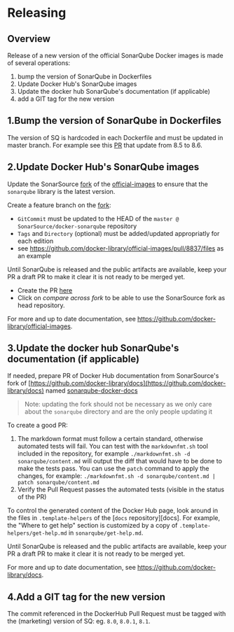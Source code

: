 # Releasing

Overview
--------

Release of a new version of the official SonarQube Docker images is made of several operations:

1. bump the version of SonarQube in Dockerfiles
2. Update Docker Hub's SonarQube images
3. Update the docker hub SonarQube's documentation (if applicable)
4. add a GIT tag for the new version 


1.Bump the version of SonarQube in Dockerfiles
-----------------------------

The version of SQ is hardcoded in each Dockerfile and must be updated in master branch.
For example see this [PR](https://github.com/SonarSource/docker-sonarqube/pull/452) that update from 8.5 to 8.6.


2.Update Docker Hub's SonarQube images
-----------------------

Update the SonarSource [fork](https://github.com/SonarSource/official-images) of the [official-images](https://github.com/docker-library/official-images) to ensure that the `sonarqube` library is the latest version.

Create a feature branch on the [fork](https://github.com/SonarSource/official-images):
* `GitCommit` must be updated to the HEAD of the `master @ SonarSource/docker-sonarqube` repository
* `Tags` and `Directory` (optional) must be added/updated appropriatly for each edition
* see https://github.com/docker-library/official-images/pull/8837/files as an example

Until SonarQube is released and the public artifacts are available, keep your PR a draft PR to make it clear it is not ready to be merged yet.
* Create the PR [here](https://github.com/docker-library/official-images/compare)
* Click on *compare across fork* to be able to use the SonarSource fork as head repository.


For more and up to date documentation, see https://github.com/docker-library/official-images.


3.Update the docker hub SonarQube's documentation (if applicable)
-------------------------------

If needed, prepare PR of Docker Hub documentation from SonarSource's fork of [https://github.com/docker-library/docs](https://github.com/docker-library/docs) named [sonarqube-docker-docs](https://github.com/SonarSource/sonarqube-docker-docs)

> Note: updating the fork should not be necessary as we only care about the `sonarqube` directory and are the only people updating it

To create a good PR:

1. The markdown format must follow a certain standard, otherwise automated tests will fail. You can test with the `markdownfmt.sh` tool included in the repository, for example `./markdownfmt.sh -d sonarqube/content.md` will output the diff that would have to be done to make the tests pass. You can use the `patch` command to apply the changes, for example: `./markdownfmt.sh -d sonarqube/content.md | patch sonarqube/content.md`
2. Verify the Pull Request passes the automated tests (visible in the status of the PR)

To control the generated content of the Docker Hub page, look around in the files in `.template-helpers` of the [`docs` repository][docs]. For example, the "Where to get help" section is customized by a copy of `.template-helpers/get-help.md` in `sonarqube/get-help.md`.

Until SonarQube is released and the public artifacts are available, keep your PR a draft PR to make it clear it is not ready to be merged yet.

For more and up to date documentation, see https://github.com/docker-library/docs.

4.Add a GIT tag for the new version 
----------------

The commit referenced in the DockerHub Pull Request must be tagged with the (marketing) version of SQ: eg. `8.0`, `8.0.1`, `8.1`.
